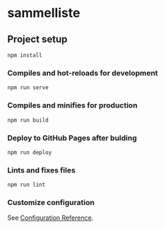 # sammelliste

## Project setup
```
npm install
```

### Compiles and hot-reloads for development
```
npm run serve
```

### Compiles and minifies for production
```
npm run build
```

### Deploy to GitHub Pages after bulding
```
npm run deploy
```

### Lints and fixes files
```
npm run lint
```

### Customize configuration
See [Configuration Reference](https://cli.vuejs.org/config/).

